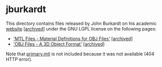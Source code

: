 # jburkardt

This directory contains files released by John Burkardt on his academic
[website](https://people.sc.fsu.edu/~jburkardt/)
[[archived]](https://web.archive.org/web/20231210121649/https://people.sc.fsu.edu/~jburkardt/)
under the GNU LGPL license on the following pages:

* ['MTL Files - Material Definitions for OBJ Files'](https://people.sc.fsu.edu/~jburkardt/data/mtl/mtl.html)
[[archived]](https://web.archive.org/web/20231210121513/https://people.sc.fsu.edu/~jburkardt/data/mtl/mtl.html)
* ['OBJ Files - A 3D Object Format'](https://people.sc.fsu.edu/~jburkardt/data/obj/obj.html)
[[archived]](https://web.archive.org/web/20231209210523/https://people.sc.fsu.edu/~jburkardt/data/obj/obj.html)

Note that [primary.mtl](https://people.sc.fsu.edu/~jburkardt/data/mtl/primary.mtl)
is not included because it was not available (404 HTTP error).
